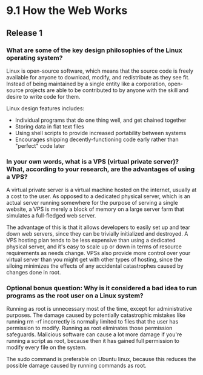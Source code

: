 # 9.1 How the Web Works
## Release 1
### What are some of the key design philosophies of the Linux operating system?

Linux is open-source software, which means that the source code is freely available for anyone to download, modify, and redistribute as they see fit. Instead of being maintained by a single entity like a corporation, open-source projects are able to be contributed to by anyone with the skill and desire to write code for them.

Linux design features includes:
* Individual programs that do one thing well, and get chained together
* Storing data in flat text files
* Using shell scripts to provide increased portability between systems
* Encourages shipping decently-functioning code early rather than "perfect" code later


### In your own words, what is a VPS (virtual private server)? What, according to your research, are the advantages of using a VPS?

A virtual private server is a virtual machine hosted on the internet, usually at a cost to the user. As opposed to a dedicated physical server, which is an actual server running somewhere for the purpose of serving a single website, a VPS is merely a block of memory on a large server farm that simulates a full-fledged web server.

The advantage of this is that it allows developers to easily set up and tear down web servers, since they can be trivially initialized and destroyed. A VPS hosting plan tends to be less expensive than using a dedicated physical server, and it's easy to scale up or down in terms of resource requirements as needs change. VPSs also provide more control over your virtual server than you might get with other types of hosting, since the siloing minimizes the effects of any accidental catastrophes caused by changes done in root.


### Optional bonus question: Why is it considered a bad idea to run programs as the root user on a Linux system?

Running as root is unnecessary most of the time, except for administrative purposes. The damage caused by potentially catastrophic mistakes like running rm -rf incorrectly is normally limited to files that the user has permission to modify. Running as root eliminates those permission safeguards. Malicious software can cause a lot more damage if you're running a script as root, because then it has gained full permission to modify every file on the system.

The sudo command is preferable on Ubuntu linux, because this reduces the possible damage caused by running commands as root.
